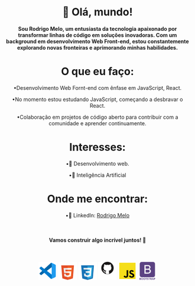 <h1 align="center">👋 Olá, mundo!</h1>

<div>
<h4 align="center" >Sou <strong>Rodrigo Melo</strong>, um entusiasta da tecnologia apaixonado por transformar linhas de código em soluções inovadoras. Com um background em desenvolvimento <strong>Web Front-end</strong>, estou constantemente explorando novas fronteiras e aprimorando minhas habilidades.</h4>
</div>
  
<div>
<h1 align="center"> O que eu faço: </h1>

<p align="center">&#x2022;Desenvolvimento Web Fornt-end com ênfase em JavaScript, React.</p>
<p align="center">&#x2022;No momento estou estudando JavaScript, começando a desbravar o React.</p>
<p  align="center">&#x2022;Colaboração em projetos de código aberto para contribuir com a comunidade e aprender continuamente.</p>
</div>

<div>
  <h1 align="center">Interesses:</h1>
  <p align="center">&#x2022;🚀 Desenvolvimento web.</p>
  <p align="center">&#x2022;🤖 Inteligência Artificial</p>
</div>

<div>
  <h1 align="center">Onde me encontrar:</h1>
  <p align="center">&#x2022;💼 LinkedIn: <a href="https://www.linkedin.com/in/rodrigo-melo-313a87142">Rodrigo Melo</a></p></div>

<br>

 <div align="center">
 <h4 align="center">Vamos construir algo incrível juntos! 🚀</h4>
 </div>
  
 </br>

<p align="center">
 <img src="https://github.com/Rodrigomelo220/Rodrigomelo220/blob/main/.github/images/Icons/vsCode.png" alt="VSCode" height="50"/>
 <img src="https://github.com/Rodrigomelo220/Rodrigomelo220/blob/main/.github/images/Icons/html5w.png" alt="HTML" height="50"/>
 <img src="https://github.com/Rodrigomelo220/Rodrigomelo220/blob/main/.github/images/Icons/cssw.png" alt="CSS" height="50"/>
 <img src="https://github.com/Rodrigomelo220/Rodrigomelo220/blob/main/.github/images/Icons/github2w.png" alt="Github" height="50"/>
 <img src="https://github.com/Rodrigomelo220/Rodrigomelo220/blob/main/.github/images/Icons/js.png" alt="Javascript" height="50"/>
 <img src="https://github.com/Rodrigomelo220/Rodrigomelo220/blob/main/.github/images/Icons/bootstrapw.png" alt="Bootstrap" height="50"/>
<!-- <img src="https://github.com/Rodrigomelo220/Rodrigomelo220/blob/main/.github/images/Icons/sublimeText.png" alt="Sublime" height="50"/> -->
 </p>
